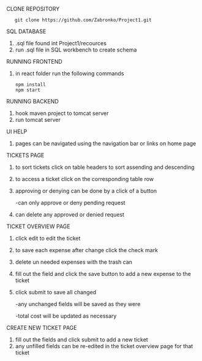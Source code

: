 CLONE REPOSITORY

       git clone https://github.com/Zabronko/Project1.git
       
SQL DATABASE

1. .sql file found int Project1/recources
2. run .sql file in SQL workbench to create schema

RUNNING FRONTEND
1. in react folder run the following commands

       npm install
       npm start
            
RUNNING BACKEND
     
     
   1. hook maven project to tomcat server
   2. run tomcat server


UI HELP

   1. pages can be navigated using the navigation bar or links on home page

TICKETS PAGE

1. to sort tickets click on table headers to sort assending and descending
2. to access a ticket click on the corresponding table row
3. approving or denying can be done by a click of a button

      -can only approve or deny pending request
 
4. can delete any approved or denied request

TICKET OVERVIEW PAGE

1. click edit to edit the ticket
2. to save each expense after change click the check mark
3. delete un needed expenses with the trash can
4. fill out the field and click the save button to add a new expense to the ticket
5. click submit to save all changed

      -any unchanged fields will be saved as they were
      
      -total cost will be updated as necessary

CREATE NEW TICKET PAGE

1. fill out the fields and click submit to add a new ticket
2. any unfilled fields can be re-edited in the ticket overview page for that ticket
